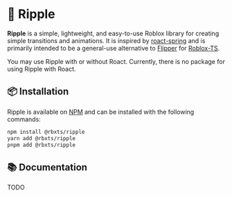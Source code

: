 # 🎨 Ripple

**Ripple** is a simple, lightweight, and easy-to-use Roblox library for creating simple transitions and animations. It is inspired by [roact-spring](https://github.com/chriscerie/roact-spring) and is primarily intended to be a general-use alternative to [Flipper](https://github.com/Reselim/Flipper) for [Roblox-TS](https://roblox-ts.com).

You may use Ripple with or without Roact. Currently, there is no package for using Ripple with Roact.

## 📦 Installation

Ripple is available on [NPM](https://www.npmjs.com/package/@rbxts/ripple) and can be installed with the following commands:

```bash
npm install @rbxts/ripple
yarn add @rbxts/ripple
pnpm add @rbxts/ripple
```

## 📚 Documentation

TODO

